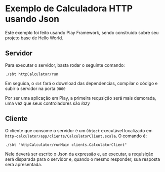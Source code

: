 # Exemplo de Calculadora HTTP usando Json

Este exemplo foi feito usando Play Framework, sendo construido sobre seu projeto base de Hello World.

## Servidor

Para executar o servidor, basta rodar o seguinte comando:

```./sbt httpCalculator/run```

Em seguida, o `sbt` fará o download das dependencias, compilar o código e subir o servidor na porta `9000`

Por ser uma aplicação em Play, a primeira requsição será mais demorada, uma vez que seus controladores são *lazy*

## Cliente
O cliente que consome o servidor é um `Object` executável localizado em
```http-calculator/app/clients/CalculatorClient.scala```.  O comando é:

```./sbt "httpCalculator/runMain clients.CalculatorClient"```

Nele deverá ser escrito o Json da expressão e, ao executar, a requisição será disparada para o servidor e,
quando o mesmo responder, sua resposta será apresentada.